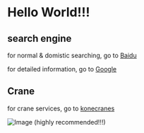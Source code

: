# Hello World!!!

## search engine

for normal & domistic searching, go to [Baidu](https://www.baidu.com)

for detailed information, go to [Google](https://www.google.com)

## Crane

for crane services, go to [konecranes](https://www.konecranes.com)

![Image](https://www.konecranes.com/sites/default/files/styles/height_200/public/2020-05/JPG%2BMedium_M-series_3D_Konecranes_2019_003.jpg?itok=KnY8-OF9)
(highly recommended!!!)


